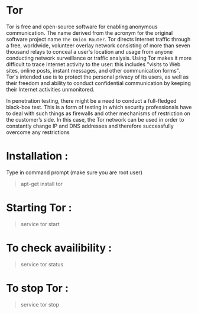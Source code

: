# Tor

Tor is free and open-source software for enabling anonymous communication. 
The name derived from the acronym for the original software project name `The Onion Router`.
Tor directs Internet traffic through a free, worldwide, volunteer overlay network consisting of more than seven thousand relays to conceal a user's location and usage from anyone conducting network surveillance or traffic analysis. 
Using Tor makes it more difficult to trace Internet activity to the user: this includes "visits to Web sites, online posts, instant messages, and other communication forms". 
Tor's intended use is to protect the personal privacy of its users, as well as their freedom and ability to conduct confidential communication by keeping their Internet activities unmonitored.

In penetration testing, there might be a need to conduct a full-fledged black-box test. This is a form of testing in which security professionals have to deal with such things as firewalls and other mechanisms of restriction on the customer’s side.
In this case, the Tor network can be used in order to constantly change IP and DNS addresses and therefore successfully overcome any restrictions


# Installation :

Type in command prompt (make sure you are root user)

> apt-get install tor

# Starting Tor :

>  service tor start

# To check availibility :

> service tor status

# To stop Tor :

> service tor stop
